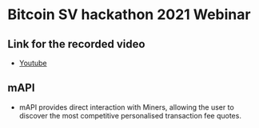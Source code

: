 # Bitcoin SV hackathon 2021 Webinar

## Link for the recorded video

- [Youtube](https://youtu.be/XTsGP8IpjfI)

## mAPI

- mAPI provides direct interaction with Miners, allowing the user to discover the most competitive personalised transaction fee quotes.
